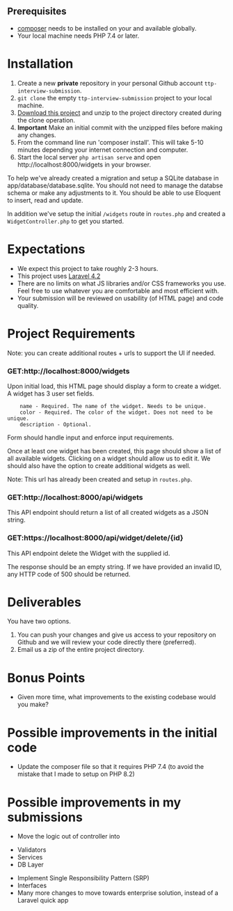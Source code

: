 
## Prerequisites

* [composer](https://getcomposer.org/download/) needs to be installed on your and available globally.
* Your local machine needs PHP 7.4 or later.

# Installation

1. Create a new **private** repository in your personal Github account `ttp-interview-submission`.
2. `git clone` the empty `ttp-interview-submission` project to your local machine.
3. [Download this project](https://github.com/timetopet/2021-05-Interview-Project/archive/refs/heads/master.zip) and unzip to the project directory created during the clone operation.
4. **Important** Make an initial commit with the unzipped files before making any changes.
5. From the command line run 'composer install'. This will take 5-10 minutes depending your internet connection and computer.
6. Start the local server `php artisan serve` and open http://localhost:8000/widgets in your browser.


To help we've already created a migration and setup a SQLite database in app/database/database.sqlite. You should not need to manage the databse schema or make any adjustments to it. You should be able to use Eloquent to insert, read and update.

In addition we've setup the initial `/widgets` route in `routes.php` and created a `WidgetController.php` to get you started.

# Expectations

* We expect this project to take roughly 2-3 hours. 
* This project uses [Laravel 4.2](https://laravel.com/docs/4.2) 
* There are no limits on what JS libraries and/or CSS frameworks you use. Feel free to use whatever you are comfortable and most efficient with.
* Your submission will be reviewed on usability (of HTML page) and code quality. 
 
# Project Requirements

Note: you can create additional routes + urls to support the UI if needed.

### GET:http://localhost:8000/widgets

Upon initial load, this HTML page should display a form to create a widget. A widget has 3 user set fields.

```
    name - Required. The name of the widget. Needs to be unique.
    color - Required. The color of the widget. Does not need to be unique.
    description - Optional. 
```

Form should handle input and enforce input requirements.

Once at least one widget has been created, this page should show a list of all available widgets. Clicking on a widget should allow us to edit it. We should also have the option to create additional widgets as well.

Note: This url has already been created and setup in `routes.php`. 

### GET:http://localhost:8000/api/widgets

This API endpoint should return a list of all created widgets as a JSON string.

### GET:https://localhost:8000/api/widget/delete/{id}

This API endpoint delete the Widget with the supplied id.

The response should be an empty string. If we have provided an invalid ID, any HTTP code of 500 should be returned.

# Deliverables

You have two options. 

1. You can push your changes and give us access to your repository on Github and we will review your code directly there (preferred).
2. Email us a zip of the entire project directory.

# Bonus Points

* Given more time, what improvements to the existing codebase would you make? 


# Possible improvements in the initial code
* Update the composer file so that it requires PHP 7.4 (to avoid the mistake that I made to setup on PHP 8.2)

# Possible improvements in my submissions
*  Move the logic out of controller into
  - Validators
  - Services
  - DB Layer

* Implement Single Responsibility Pattern (SRP)
* Interfaces
* Many more changes to move towards enterprise solution, instead of a Laravel quick app
